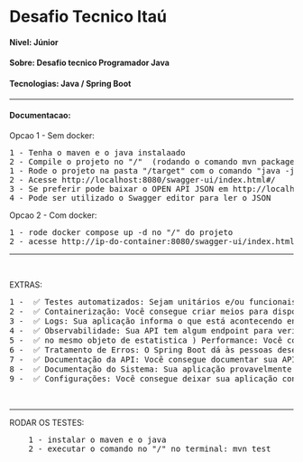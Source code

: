 # Desafio Tecnico Itaú

#### Nivel: Júnior
#### Sobre: Desafio tecnico Programador Java
#### Tecnologias: Java /  Spring Boot


<hr/>

#### Documentacao:
Opcao 1 - Sem docker:
<pre>
1 - Tenha o maven e o java instalaado
2 - Compile o projeto no "/"  (rodando o comando mvn package)
1 - Rode o projeto na pasta "/target" com o comando "java -jar service.jar" 
2 - Acesse http://localhost:8080/swagger-ui/index.html#/
3 - Se preferir pode baixar o OPEN API JSON em http://localhost:8080/v3/api-docs
4 - Pode ser utilizado o Swagger editor para ler o JSON
</pre>

Opcao 2 - Com docker:
<pre>
1 - rode docker compose up -d no "/" do projeto 
2 - acesse http://ip-do-container:8080/swagger-ui/index.html#/
</pre>


<hr/><br/>

EXTRAS:
<pre>
1 -  ✅ Testes automatizados: Sejam unitários e/ou funcionais, testes automatizados são importantes e ajudam a evitar problemas no futuro. Se você fizer testes automatizados, atente-se na efetividade dos seus testes! Por exemplo, testar apenas os "caminhos felizes" não é muito efetivo.
2 -  ✅ Containerização: Você consegue criar meios para disponibilizar sua aplicação como um container? OBS: Não é necessário publicar o container da sua aplicação!
3 -  ✅ Logs: Sua aplicação informa o que está acontecendo enquanto ela trabalha? Isso é útil para ajudar as pessoas desenvolvedoras a solucionar eventuais problemas que possam ocorrer.
4 -  ✅ Observabilidade: Sua API tem algum endpoint para verificação da saúde da aplicação (healthcheck)?
5 -  ✅ no mesmo objeto de estatistica ) Performance: Você consegue estimar quanto tempo sua aplicação gasta para calcular as estatísticas?
6 -  ✅ Tratamento de Erros: O Spring Boot dá às pessoas desenvolvedoras ferramentas para se melhorar o tratamento de erros padrão. Você consegue alterar os erros padrão para retornar quais erros ocorreram?
7 -  ✅ Documentação da API: Você consegue documentar sua API? Existem ferramentas e padrões que podem te ajudar com isso!
8 -  ✅ Documentação do Sistema: Sua aplicação provavelmente precisa ser construída antes de ser executada. Você consegue documentar como outra pessoa que pegou sua aplicação pela primeira vez pode construir e executar sua aplicação?
9 -  ✅ Configurações: Você consegue deixar sua aplicação configurável em relação a quantidade de segundos para calcular as estatísticas? Por exemplo: o padrão é 60 segundos, mas e se o usuário quiser 120 segundos?
</pre>

<br/>
<hr/>

RODAR OS TESTES:
<pre>
    1 - instalar o maven e o java
    2 - executar o comando no "/" no terminal: mvn test
</pre>

